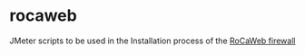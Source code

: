 # rocaweb
JMeter scripts to be used in the Installation process of the [RoCaWeb firewall](https://github.com/dakountche/RoCaWeb)
